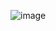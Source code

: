 ![image](https://github.com/Rahul-chaurasiya/Leetcode-Practice-Problem/assets/77222540/b372f927-f4e7-4a77-a96c-c097431be4eb)
